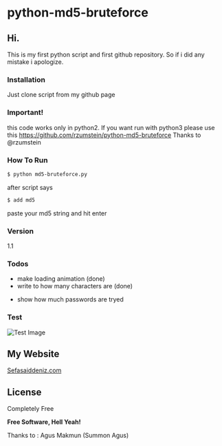 # python-md5-bruteforce

## Hi.
This is my first python script and first github repository. So if i did any mistake i apologize.

### Installation

Just clone script from my github page


### Important!
this code works only in python2. If you want run with python3 please use this
https://github.com/rzumstein/python-md5-bruteforce
Thanks to @rzumstein

### How To Run


```sh
$ python md5-bruteforce.py
```
after script says

```sh
$ add md5
```
paste your md5 string and hit enter

### Version
 1.1

### Todos

 + make loading animation (done)
 + write to how many characters are (done)
 - show how much passwords are tryed

### Test
![Test Image](http://i.imgur.com/XzJVWyw.png)

## My Website
[Sefasaiddeniz.com](http://sefasaiddeniz.com/)


License
----

Completely Free

**Free Software, Hell Yeah!**

 Thanks to       :  Agus Makmun (Summon Agus)
